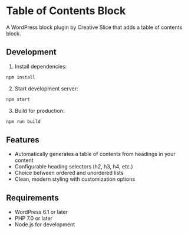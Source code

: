 # Table of Contents Block

A WordPress block plugin by Creative Slice that adds a table of contents block.

## Development

1. Install dependencies:
```bash
npm install
```

2. Start development server:
```bash
npm start
```

3. Build for production:
```bash
npm run build
```

## Features

- Automatically generates a table of contents from headings in your content
- Configurable heading selectors (h2, h3, h4, etc.)
- Choice between ordered and unordered lists
- Clean, modern styling with customization options

## Requirements

- WordPress 6.1 or later
- PHP 7.0 or later
- Node.js for development

